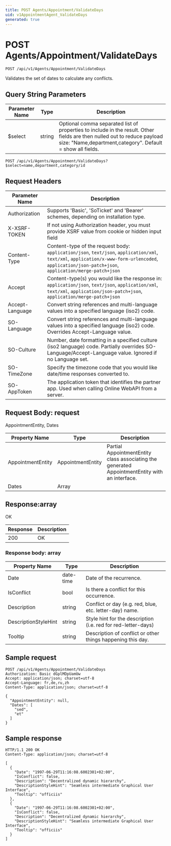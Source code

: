 ```yaml
---
title: POST Agents/Appointment/ValidateDays
uid: v1AppointmentAgent_ValidateDays
generated: true
---
```


# POST Agents/Appointment/ValidateDays

```http
POST /api/v1/Agents/Appointment/ValidateDays
```

Validates the set of dates to calculate any conflicts.







## Query String Parameters

| Parameter Name | Type |  Description |
|----------------|------|--------------|
| $select | string |  Optional comma separated list of properties to include in the result. Other fields are then nulled out to reduce payload size: "Name,department,category". Default = show all fields. |

```http
POST /api/v1/Agents/Appointment/ValidateDays?$select=name,department,category/id
```


## Request Headers

| Parameter Name | Description |
|----------------|-------------|
| Authorization  | Supports 'Basic', 'SoTicket' and 'Bearer' schemes, depending on installation type. |
| X-XSRF-TOKEN   | If not using Authorization header, you must provide XSRF value from cookie or hidden input field |
| Content-Type | Content-type of the request body: `application/json`, `text/json`, `application/xml`, `text/xml`, `application/x-www-form-urlencoded`, `application/json-patch+json`, `application/merge-patch+json` |
| Accept         | Content-type(s) you would like the response in: `application/json`, `text/json`, `application/xml`, `text/xml`, `application/json-patch+json`, `application/merge-patch+json` |
| Accept-Language | Convert string references and multi-language values into a specified language (iso2) code. |
| SO-Language | Convert string references and multi-language values into a specified language (iso2) code. Overrides Accept-Language value. |
| SO-Culture | Number, date formatting in a specified culture (iso2 language) code. Partially overrides SO-Language/Accept-Language value. Ignored if no Language set. |
| SO-TimeZone | Specify the timezone code that you would like date/time responses converted to. |
| SO-AppToken | The application token that identifies the partner app. Used when calling Online WebAPI from a server. |

## Request Body: request 

AppointmentEntity, Dates 

| Property Name | Type |  Description |
|----------------|------|--------------|
| AppointmentEntity | AppointmentEntity | Partial AppointmentEntity class associating the generated AppointmentEntity with an interface. |
| Dates | Array |  |

## Response:array

OK

| Response | Description |
|----------------|-------------|
| 200 | OK |

### Response body: array

| Property Name | Type |  Description |
|----------------|------|--------------|
| Date | date-time | Date of the recurrence. |
| IsConflict | bool | Is there a conflict for this occurrence. |
| Description | string | Conflict or day (e.g. red, blue, etc. letter-day) name. |
| DescriptionStyleHint | string | Style hint for the description (i.e. red for red-letter-days) |
| Tooltip | string | Description of conflict or other things happening this day. |

## Sample request

```http!
POST /api/v1/Agents/Appointment/ValidateDays
Authorization: Basic dGplMDpUamUw
Accept: application/json; charset=utf-8
Accept-Language: fr,de,ru,zh
Content-Type: application/json; charset=utf-8

{
  "AppointmentEntity": null,
  "Dates": [
    "sed",
    "et"
  ]
}
```

## Sample response

```http_
HTTP/1.1 200 OK
Content-Type: application/json; charset=utf-8

[
  {
    "Date": "1997-06-29T11:16:08.6002301+02:00",
    "IsConflict": false,
    "Description": "Decentralized dynamic hierarchy",
    "DescriptionStyleHint": "Seamless intermediate Graphical User Interface",
    "Tooltip": "officiis"
  },
  {
    "Date": "1997-06-29T11:16:08.6002301+02:00",
    "IsConflict": false,
    "Description": "Decentralized dynamic hierarchy",
    "DescriptionStyleHint": "Seamless intermediate Graphical User Interface",
    "Tooltip": "officiis"
  }
]
```